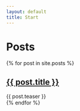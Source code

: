 ```yaml
---
layout: default
title: Start
---
```

<h1>Posts</h1>
<div>
{% for post in site.posts %}
    <div>
        <h2><a href="{{ post.url }}">{{ post.title }}</a></h2>
        {{ post.teaser }}
    </div>
{% endfor %}
</div>